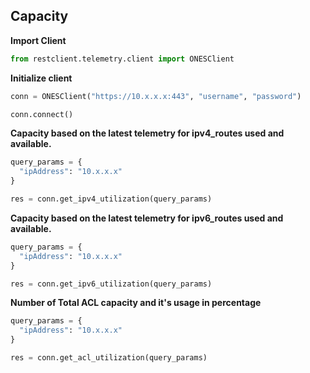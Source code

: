 ## Capacity

<b> Import Client </b>

```py
from restclient.telemetry.client import ONESClient 
```

<b> Initialize client </b>

```py
conn = ONESClient("https://10.x.x.x:443", "username", "password")

conn.connect()
```

<b>Capacity based on the latest telemetry for ipv4_routes used and available. </b>

```py
query_params = {
  "ipAddress": "10.x.x.x"
}

res = conn.get_ipv4_utilization(query_params)
```

<b>Capacity based on the latest telemetry for ipv6_routes used and available. </b>

```py
query_params = {
  "ipAddress": "10.x.x.x"
}

res = conn.get_ipv6_utilization(query_params)
```

<b>Number of Total ACL capacity and it's usage in percentage</b>

```py
query_params = {
  "ipAddress": "10.x.x.x"
}

res = conn.get_acl_utilization(query_params)
```